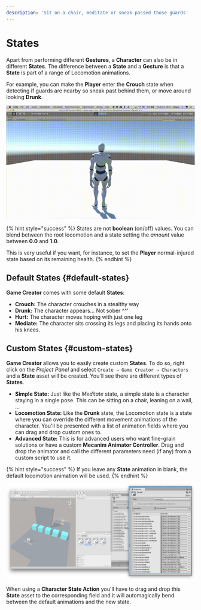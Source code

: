 ```yaml
---
description: 'Sit on a chair, meditate or sneak passed those guards'
---
```


# States

Apart from performing different **Gestures**, a **Character** can also be in different **States**. The difference between a **State** and a **Gesture** is that a **State** is part of a range of Locomotion animations.

For example, you can make the **Player** enter the **Crouch** state when detecting if guards are nearby so sneak past behind them, or move around looking **Drunk**.

![\(Example side by side of normal state and injured state\)](../../../.gitbook/assets/character-states.gif)

{% hint style="success" %}
States are not **boolean** \(on/off\) values. You can blend between the root locomotion and a state setting the _amount_ value between **0.0** and **1.0**. 

This is very useful if you want, for instance, to set the **Player** normal-injured state based on its remaining health.
{% endhint %}

## Default States {#default-states}

**Game Creator** comes with some default **States**:

* **Crouch:** The character crouches in a stealthy way
* **Drunk:** The character appears... Not sober ^^'
* **Hurt:** The character moves hoping with just one leg
* **Mediate:** The character sits crossing its legs and placing its hands onto his knees.

## Custom States {#custom-states}

**Game Creator** allows you to easily create custom **States**. To do so, right click on the _Project Panel_ and select `Create → Game Creator → Characters` and a **State** asset will be created. You'll see there are different types of **States**.

* **Simple State:** Just like the _Meditate_ state, a simple state is a character staying in a single pose. This can be sitting on a chair, leaning on a wall, ...
* **Locomotion State:** Like the **Drunk** state, the Locomotion state is a state where you can override the different movement animations of the character. You'll be presented with a list of animation fields where you can drag and drop custom ones to.
* **Advanced State:** This is for advanced users who want fine-grain solutions or have a custom **Mecanim Animator Controller**. Drag and drop the animator and call the different parameters need \(if any\) from a custom script to use it.

{% hint style="success" %}
If you leave any **State** animation in blank, the default locomotion animation will be used.
{% endhint %}

![\(Example of a Locomotion State asset with a complete list of all possible animations\)](../../../.gitbook/assets/character-states-custom.jpg)

When using a **Character State Action** you'll have to drag and drop this **State** asset to the corresponding field and it will automagically bend between the default animations and the new state.


